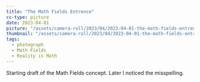```yaml
---
title: "The Math Fields Entrence"
cc-type: picture
date: 2023-04-01
picture: "/assets/camera-roll/2023/04/2023-04-01-the-math-fields-entrence/20230401_083858574_iOS.jpg"
thumbnail: "/assets/camera-roll/2023/04/2023-04-01-the-math-fields-entrence/20230401_083858574_iOS-thumbnail.jpg"
tags:
  - photograph
  - Math Fields
  - Reality is Math
---
```

Starting draft of the Math Fields concept. Later I noticed the misspelling.